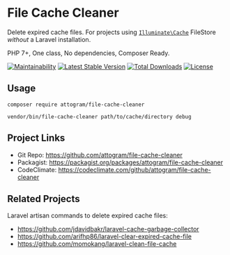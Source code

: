 # File Cache Cleaner

Delete expired cache files.  For projects using
[`Illuminate\Cache`](https://github.com/illuminate/cache) FileStore
*without* a Laravel installation.

PHP 7+, One class, No dependencies, Composer Ready.

[![Maintainability](https://api.codeclimate.com/v1/badges/a98629e339eeef4d56bf/maintainability)](https://codeclimate.com/github/attogram/file-cache-cleaner/maintainability)
[![Latest Stable Version](https://poser.pugx.org/attogram/file-cache-cleaner/v/stable)](https://packagist.org/packages/attogram/file-cache-cleaner)
[![Total Downloads](https://poser.pugx.org/attogram/file-cache-cleaner/downloads)](https://packagist.org/packages/attogram/file-cache-cleaner)
[![License](https://poser.pugx.org/attogram/file-cache-cleaner/license)](https://packagist.org/packages/attogram/file-cache-cleaner)

## Usage

`composer require attogram/file-cache-cleaner`

`vendor/bin/file-cache-cleaner path/to/cache/directory debug`

## Project Links

* Git Repo: <https://github.com/attogram/file-cache-cleaner>
* Packagist: <https://packagist.org/packages/attogram/file-cache-cleaner>
* CodeClimate: <https://codeclimate.com/github/attogram/file-cache-cleaner>

## Related Projects

Laravel artisan commands to delete expired cache files:

* <https://github.com/jdavidbakr/laravel-cache-garbage-collector>
* <https://github.com/arifhp86/laravel-clear-expired-cache-file>
* <https://github.com/momokang/laravel-clean-file-cache>
